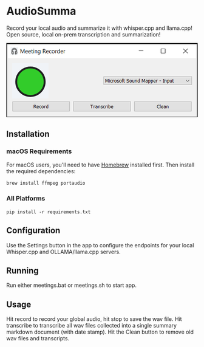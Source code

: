 # AudioSumma

Record your local audio and summarize it with whisper.cpp and llama.cpp!  Open source, local on-prem transcription and summarization!

![Main UI](screenshot.png)

## Installation

### macOS Requirements
For macOS users, you'll need to have [Homebrew](https://brew.sh/) installed first. Then install the required dependencies:

```bash
brew install ffmpeg portaudio
```

### All Platforms
```
pip install -r requirements.txt
```

## Configuration

Use the Settings button in the app to configure the endpoints for your local Whisper.cpp and OLLAMA/llama.cpp servers.

## Running

Run either meetings.bat or meetings.sh to start app.


## Usage

Hit record to record your global audio, hit stop to save the wav file.  Hit transcribe to transcribe all wav files collected into a single summary markdown document (with date stamp).  Hit the Clean button to remove old wav files and transcripts.

